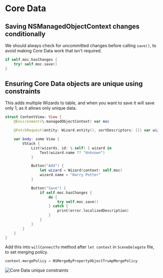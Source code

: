 # Core Data

## Saving NSManagedObjectContext changes conditionally

We should always check for uncommitted changes before calling `save()`, to avoid making Core Data work that isn't required.

```swift
if self.moc.hasChanges {
    try? self.moc.save()
}
```

## Ensuring Core Data objects are unique using constraints

This adds multiple Wizards to table, and when you want to save it will save only 1, as it allows only unique data.

```swift
struct ContentView: View {
    @Environment(\.managedObjectContext) var moc

    @FetchRequest(entity: Wizard.entity(), sortDescriptors: []) var wizards: FetchedResults<Wizard>

    var body: some View {
        VStack {
            List(wizards, id: \.self) { wizard in
                Text(wizard.name ?? "Unknown")
            }

            Button("Add") {
                let wizard = Wizard(context: self.moc)
                wizard.name = "Harry Potter"
            }

            Button("Save") {
                if self.moc.hasChanges {
                    do {
                        try self.moc.save()
                    } catch {
                        print(error.localizedDescription)
                    }
                }
            }
        }
    }
}
```

Add this into `willConnectTo` method after `let context` in `SceneDelegate` file, to set merging policy.

```swift
context.mergePolicy = NSMergeByPropertyObjectTrumpMergePolicy
```

![Core Data unique constraints](https://media.giphy.com/media/QYjuS9wkgwZKQ5G57q/giphy.gif)
